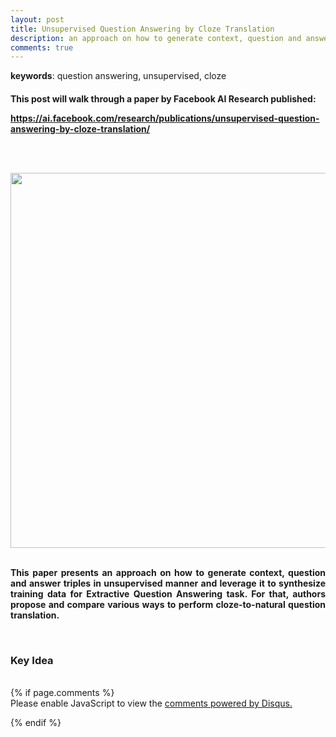 ```yaml
---
layout: post
title: Unsupervised Question Answering by Cloze Translation
description: an approach on how to generate context, question and answer triples in unsupervised manner and leverage it to synthesize training data for Extractive Question Answering task
comments: true
---
```

<b>keywords</b>: question answering, unsupervised, cloze<br />
<h4 class="year" />

<p align="justify">
    This post will walk through a paper by Facebook AI Research published:
</p>
<a
    href="https://ai.facebook.com/research/publications/unsupervised-question-answering-by-cloze-translation/">https://ai.facebook.com/research/publications/unsupervised-question-answering-by-cloze-translation/</a>

<br /><br />
<div>
    <img width="600px" src="{{ site.baseurl }}/assets/img/blog/unsupervised_cloze.png">
</div>
<br />
<p align="justify">
    This paper presents an approach on how to generate context, question and answer triples in unsupervised manner and leverage it to synthesize training data for Extractive Question Answering task. For that, authors propose and compare various ways to perform cloze-to-natural question translation.
</p><br />
<h3>
    Key Idea
</h3>
<p align="justify">
</p>

<br/>
{% if page.comments %}
<div id="disqus_thread"></div>
<script>

/**
*  RECOMMENDED CONFIGURATION VARIABLES: EDIT AND UNCOMMENT THE SECTION BELOW TO INSERT DYNAMIC VALUES FROM YOUR PLATFORM OR CMS.
*  LEARN WHY DEFINING THESE VARIABLES IS IMPORTANT: https://disqus.com/admin/universalcode/#configuration-variables*/
/*
var disqus_config = function () {
this.page.url = PAGE_URL;  // Replace PAGE_URL with your page's canonical URL variable
this.page.identifier = PAGE_IDENTIFIER; // Replace PAGE_IDENTIFIER with your page's unique identifier variable
};
*/
(function() { // DON'T EDIT BELOW THIS LINE
var d = document, s = d.createElement('script');
s.src = 'https://kartikblog.disqus.com/embed.js';
s.setAttribute('data-timestamp', +new Date());
(d.head || d.body).appendChild(s);
})();
</script>
<noscript>Please enable JavaScript to view the <a href="https://disqus.com/?ref_noscript">comments powered by Disqus.</a></noscript>
                            
{% endif %}